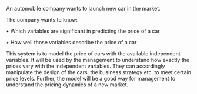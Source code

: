 An automobile company wants to launch new car in the market.

The company wants to know:

• Which variables are significant in predicting the price of a car

• How well those variables describe the price of a car

This system is to model the price of cars with the available independent variables. It will be used by the management to understand how exactly the prices vary with the independent variables. They can accordingly manipulate the design of the cars, the business strategy etc. to meet certain price levels. Further, the model will be a good way for management to understand the pricing dynamics of a new market.
